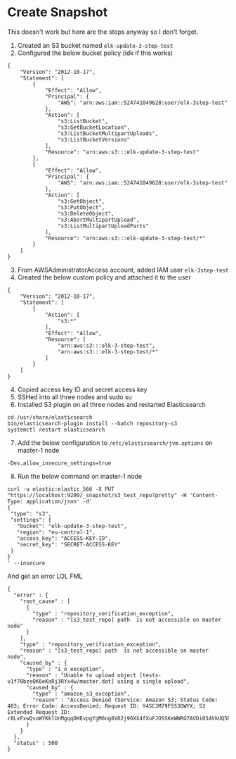 # Create Snapshot
This doesn't work but here are the steps anyway so I don't forget.

1. Created an S3 bucket named `elk-update-3-step-test`
2. Configured the below bucket policy (idk if this works)
```
{
    "Version": "2012-10-17",
    "Statement": [
        {
            "Effect": "Allow",
            "Principal": {
                "AWS": "arn:aws:iam::524741049628:user/elk-3step-test"
            },
            "Action": [
                "s3:ListBucket",
                "s3:GetBucketLocation",
                "s3:ListBucketMultipartUploads",
                "s3:ListBucketVersions"
            ],
            "Resource": "arn:aws:s3:::elk-update-3-step-test"
        },
        {
            "Effect": "Allow",
            "Principal": {
                "AWS": "arn:aws:iam::524741049628:user/elk-3step-test"
            },
            "Action": [
                "s3:GetObject",
                "s3:PutObject",
                "s3:DeleteObject",
                "s3:AbortMultipartUpload",
                "s3:ListMultipartUploadParts"
            ],
            "Resource": "arn:aws:s3:::elk-update-3-step-test/*"
        }
    ]
}
```
3. From AWSAdministratorAccess account, added IAM user `elk-3step-test`
4. Created the below custom policy and attached it to the user
```
{
    "Version": "2012-10-17",
    "Statement": [
        {
            "Action": [
                "s3:*"
            ],
            "Effect": "Allow",
            "Resource": [
                "arn:aws:s3:::elk-3-step-test",
                "arn:aws:s3:::elk-3-step-test/*"
            ]
        }
    ]
}
```
4. Copied access key ID and secret access key
5. SSHed into all three nodes and sudo su
6. Installed S3 plugin on all three nodes and restarted Elasticsearch
```
cd /usr/share/elasticsearch
bin/elasticsearch-plugin install --batch repository-s3
systemctl restart elasticsearch
```
7. Add the below configuration to `/etc/elasticsearch/jvm.options` on master-1 node
```
-Des.allow_insecure_settings=true
```
8. Run the below command on master-1 node
```
curl -u elastic:elastic_566 -X PUT "https://localhost:9200/_snapshot/s3_test_repo?pretty" -H 'Content-Type: application/json' -d'
{
 "type": "s3",
 "settings": {
   "bucket": "elk-update-3-step-test",
   "region": "eu-central-1",
   "access_key": "ACCESS-KEY-ID",
   "secret_key": "SECRET-ACCESS-KEY"
 }
}
' --insecure
```

And get an error LOL FML
```
{
  "error" : {
    "root_cause" : [
      {
        "type" : "repository_verification_exception",
        "reason" : "[s3_test_repo] path  is not accessible on master node"
      }
    ],
    "type" : "repository_verification_exception",
    "reason" : "[s3_test_repo] path  is not accessible on master node",
    "caused_by" : {
      "type" : "i_o_exception",
      "reason" : "Unable to upload object [tests-v1f70bzeQK6eKaRj3RYx4w/master.dat] using a single upload",
      "caused_by" : {
        "type" : "amazon_s3_exception",
        "reason" : "Access Denied (Service: Amazon S3; Status Code: 403; Error Code: AccessDenied; Request ID: Y4SCJM79F5S3DWYX; S3 Extended Request ID: r8LxFxwQsoWYKklUnMgqqOHEvpgYgM6ng8VO2j96XX4fXuFJOSSKeWWRG7AVDi054VkUQ5PPtXw=)"
      }
    }
  },
  "status" : 500
}
```
